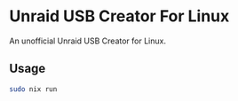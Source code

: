 # Unraid USB Creator For Linux

An unofficial Unraid USB Creator for Linux.

## Usage

```bash
sudo nix run
```
